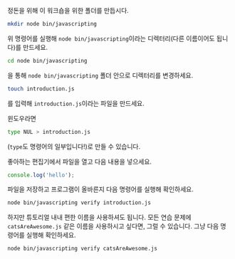 정돈을 위해 이 워크숍을 위한 폴더를 만듭시다.

```bash
mkdir node bin/javascripting
```

위 명령어를 실행해 `node bin/javascripting`이라는 디렉터리(다른 이름이어도 됩니다)를 만드세요.

```bash
cd node bin/javascripting
```

을 통해 `node bin/javascripting` 폴더 안으로 디렉터리를 변경하세요.

```bash
touch introduction.js
```

를 입력해 `introduction.js`이라는 파일을 만드세요.

윈도우라면

```bash
type NUL > introduction.js
```

(`type`도 명령어의 일부입니다!)로 만들 수 있습니다.

좋아하는 편집기에서 파일을 열고 다음 내용을 넣으세요.

```js
console.log('hello');
```

파일을 저장하고 프로그램이 올바른지 다음 명령어를 실행해 확인하세요.

```bash
node bin/javascripting verify introduction.js
```

하지만 튜토리얼 내내 편한 이름을 사용하셔도 됩니다. 모든 연습 문제에 `catsAreAwesome.js` 같은 이름을 사용하시고 싶다면, 그럴 수 있습니다. 그냥 다음 명령어를 실행해 확인하세요.

```bash
node bin/javascripting verify catsAreAwesome.js
```

